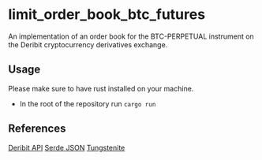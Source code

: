 # limit_order_book_btc_futures
An implementation of an order book for the BTC-PERPETUAL instrument on the Deribit cryptocurrency derivatives exchange.

## Usage
Please make sure to have rust installed on your machine.
- In the root of the repository run `cargo run`

## References
[Deribit API](https://docs.deribit.com/#deribit-api-v2-1-0)
[Serde JSON](https://docs.serde.rs/serde_json/)
[Tungstenite](https://docs.rs/tungstenite/0.16.0/tungstenite/)